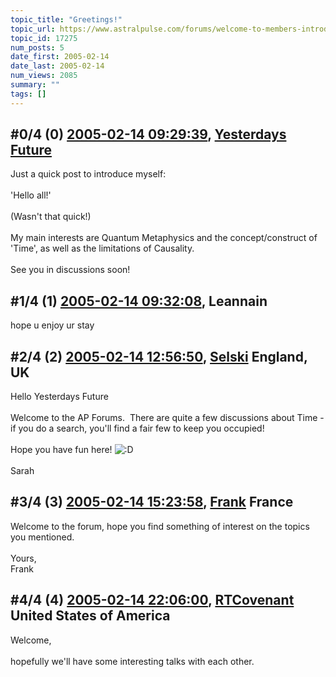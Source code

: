 ```yaml
---
topic_title: "Greetings!"
topic_url: https://www.astralpulse.com/forums/welcome-to-members-introductions!/greetings%21-17275
topic_id: 17275
num_posts: 5
date_first: 2005-02-14
date_last: 2005-02-14
num_views: 2085
summary: ""
tags: []
---
```


## \#0/4 (0) [2005-02-14 09:29:39](https://www.astralpulse.com/forums/index.php?msg=149267), [Yesterdays Future](https://www.astralpulse.com/forums/profile/?u=8383)  ##
<section>
Just a quick post to introduce myself:
<br>
<br>
'Hello all!'
<br>
<br>
(Wasn't that quick!)
<br>
<br>
My main interests are Quantum Metaphysics and the concept/construct of 'Time', as well as the limitations of Causality.
<br>
<br>
See you in discussions soon!
</section>

## \#1/4 (1) [2005-02-14 09:32:08](https://www.astralpulse.com/forums/index.php?msg=149270), Leannain  ##
<section>
hope u enjoy ur stay
</section>

## \#2/4 (2) [2005-02-14 12:56:50](https://www.astralpulse.com/forums/index.php?msg=149298), [Selski](https://www.astralpulse.com/forums/profile/?u=6012) England, UK ##
<section>
Hello Yesterdays Future
<br>
<br>
Welcome to the AP Forums.  There are quite a few discussions about Time - if you do a search, you'll find a fair few to keep you occupied!
<br>
<br>
Hope you have fun here!
<img alt=":D" class="smiley" src="https://www.astralpulse.com/forums/Smileys/fugue/cheesy.png" title="Cheesy"/>
<br>
<br>
Sarah
</section>

## \#3/4 (3) [2005-02-14 15:23:58](https://www.astralpulse.com/forums/index.php?msg=149350), [Frank](https://www.astralpulse.com/forums/profile/?u=359) France ##
<section>
Welcome to the forum, hope you find something of interest on the topics you mentioned.
<br>
<br>
Yours,
<br>
Frank
</section>

## \#4/4 (4) [2005-02-14 22:06:00](https://www.astralpulse.com/forums/index.php?msg=149498), [RTCovenant](https://www.astralpulse.com/forums/profile/?u=8389) United States of America ##
<section>
Welcome,
<br>
<br>
hopefully we'll have some interesting talks with each other.
</section>